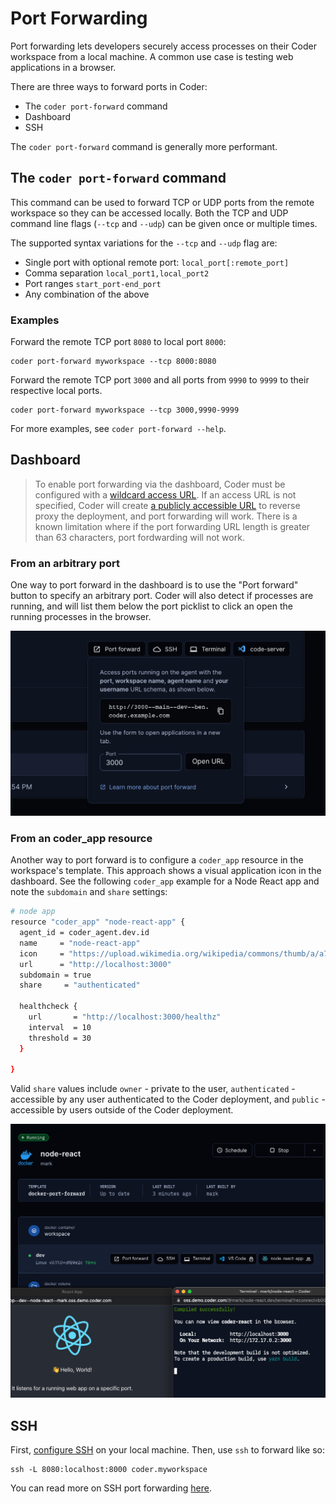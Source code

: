 # Port Forwarding

Port forwarding lets developers securely access processes on their Coder
workspace from a local machine. A common use case is testing web
applications in a browser.

There are three ways to forward ports in Coder:

- The `coder port-forward` command
- Dashboard
- SSH

The `coder port-forward` command is generally more performant.

## The `coder port-forward` command

This command can be used to forward TCP or UDP ports from the remote
workspace so they can be accessed locally. Both the TCP and UDP command
line flags (`--tcp` and `--udp`) can be given once or multiple times.

The supported syntax variations for the `--tcp` and `--udp` flag are:

- Single port with optional remote port: `local_port[:remote_port]`
- Comma separation `local_port1,local_port2`
- Port ranges `start_port-end_port`
- Any combination of the above

### Examples

Forward the remote TCP port `8080` to local port `8000`:

```console
coder port-forward myworkspace --tcp 8000:8080
```

Forward the remote TCP port `3000` and all ports from `9990` to `9999`
to their respective local ports.

```console
coder port-forward myworkspace --tcp 3000,9990-9999
```

For more examples, see `coder port-forward --help`.

## Dashboard

> To enable port forwarding via the dashboard, Coder must be configured with a
> [wildcard access URL](../admin/configure.md#wildcard-access-url). If an access
> URL is not specified, Coder will create [a publicly accessible
> URL](../admin/configure#tunnel) to reverse proxy the deployment, and port
> forwarding will work. There is a known limitation where if the port forwarding
> URL length is greater than 63 characters, port fordwarding will not work.

### From an arbitrary port

One way to port forward in the dashboard is to use the "Port forward" button to specify an arbitrary port. Coder will also detect if processes are running, and will list them below the port picklist to click an open the running processes in the browser.

![Port forwarding in the UI](../images/port-forward-dashboard.png)

### From an coder_app resource

Another way to port forward is to configure a `coder_app` resource in the workspace's template. This approach shows a visual application icon in the dashboard. See the following `coder_app` example for a Node React app and note the `subdomain` and `share` settings:

```sh
# node app
resource "coder_app" "node-react-app" {
  agent_id = coder_agent.dev.id
  name     = "node-react-app"
  icon     = "https://upload.wikimedia.org/wikipedia/commons/thumb/a/a7/React-icon.svg/2300px-React-icon.svg.png"
  url      = "http://localhost:3000"
  subdomain = true
  share     = "authenticated"

  healthcheck {
    url       = "http://localhost:3000/healthz"
    interval  = 10
    threshold = 30
  }  

}
```

Valid `share` values include `owner` - private to the user, `authenticated` - accessible by any user authenticated to the Coder deployment, and `public` - accessible by users outside of the Coder deployment.

![Port forwarding from an app in the UI](../images/coderapp-port-forward.png)

## SSH

First, [configure SSH](../ides.md#ssh-configuration) on your
local machine. Then, use `ssh` to forward like so:

```console
ssh -L 8080:localhost:8000 coder.myworkspace
```

You can read more on SSH port forwarding [here](https://www.ssh.com/academy/ssh/tunneling/example).
